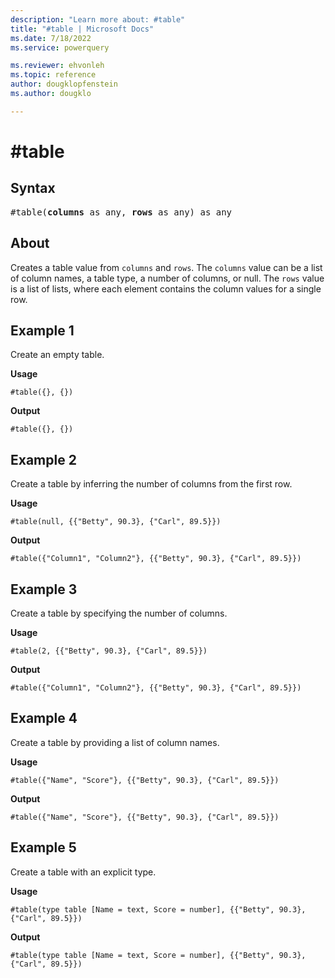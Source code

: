 ```yaml
---
description: "Learn more about: #table"
title: "#table | Microsoft Docs"
ms.date: 7/18/2022
ms.service: powerquery

ms.reviewer: ehvonleh
ms.topic: reference
author: dougklopfenstein
ms.author: dougklo

---
```

# #table

## Syntax

<pre>
#table(<b>columns</b> as any, <b>rows</b> as any) as any
</pre>

## About

Creates a table value from `columns` and `rows`. The `columns` value can be a list of column names, a table type, a number of columns, or null. The `rows` value is a list of lists, where each element contains the column values for a single row.

## Example 1

Create an empty table.

**Usage**

```powerquery-m
#table({}, {})
```

**Output**

```powerquery-m
#table({}, {})
```

## Example 2

Create a table by inferring the number of columns from the first row.

**Usage**

```powerquery-m
#table(null, {{"Betty", 90.3}, {"Carl", 89.5}})
```

**Output**

```powerquery-m
#table({"Column1", "Column2"}, {{"Betty", 90.3}, {"Carl", 89.5}})
```

## Example 3

Create a table by specifying the number of columns.

**Usage**

```powerquery-m
#table(2, {{"Betty", 90.3}, {"Carl", 89.5}})
```

**Output**

```powerquery-m
#table({"Column1", "Column2"}, {{"Betty", 90.3}, {"Carl", 89.5}})
```

## Example 4

Create a table by providing a list of column names.

**Usage**

```powerquery-m
#table({"Name", "Score"}, {{"Betty", 90.3}, {"Carl", 89.5}})
```

**Output**

```powerquery-m
#table({"Name", "Score"}, {{"Betty", 90.3}, {"Carl", 89.5}})
```

## Example 5

Create a table with an explicit type.

**Usage**

```powerquery-m
#table(type table [Name = text, Score = number], {{"Betty", 90.3}, {"Carl", 89.5}})
```

**Output**

```powerquery-m
#table(type table [Name = text, Score = number], {{"Betty", 90.3}, {"Carl", 89.5}})
```
